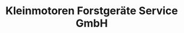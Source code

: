 ---
title: "Kleinmotoren Forstgeräte Service GmbH"
url: /frankfurt-am-main/kleinmotoren-forstgeraete-service-gmbh/
shop: Garten-Center
---